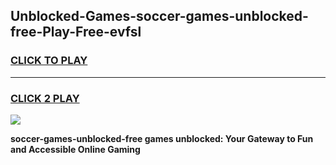 
## Unblocked-Games-soccer-games-unblocked-free-Play-Free-evfsl
<h3>
<a href="https://premium76.site?title=soccer-games-unblocked-free&ref=18A1">CLICK TO PLAY</a></h3>
<hr>

<h3>
<a href="https://premium76.site?title=soccer-games-unblocked-free&ref=18A1">CLICK 2 PLAY</a>
  
</h3>

<a href="https://premium76.site?title=soccer-games-unblocked-free&ref=18A1"><img src="https://clearcache.store/games.png"></a>


**soccer-games-unblocked-free games unblocked: Your Gateway to Fun and Accessible Online Gaming**
